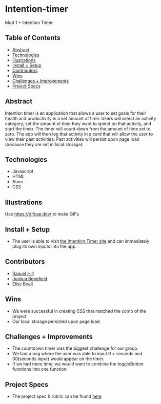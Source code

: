 # Intention-timer
Mod 1 + Intention Timer 

## Table of Contents
  - [Abstract](#abstract)
  - [Technologies](#technologies)
  - [Illustrations](#illustrations)
  - [Install + Setup](#set-up)
  - [Contributors](#contributors)
  - [Wins](#wins)
  - [Challenges + Improvements](#challenges-+-Improvements)
  - [Project Specs](#project-specs)

## Abstract
  Intention timer is an application that allows a user to set goals for their health and productivity in a set amount of time. Users will select an activity           category, set the amount of time they want to spend on that activity, and start the timer. The timer will count-down from the amount of time set to zero.  The app   will then log that activity in a card that will allow the user to view their past activities. Past activities will persist upon page load (because they are set in   local storage).  

## Technologies
  - Javascript
  - HTML
  - Atom
  - CSS 

## Illustrations

Use [<https://gifcap.dev/>](<https://gifcap.dev/>) to make GIFs

## Install + Setup
  - The user is able to visit [the Intention Timer site](https://github.com/Jabene/intention-timer) and can immediately plug its own inputs into the app.  

## Contributors
  - [Raquel Hill](https://github.com/Raquelhill)
  - [Joshua Benefield](<https://github.com/Jabene>)
  - [Elise Beall](<https://github.com/elisebeall>)

## Wins
  - We were successful in creating CSS that matched the comp of the project.  
  - Our local storage persisted upon page load.  

## Challenges + Improvements
  - The countdown timer was the biggest challenge for our group.  
  - We had a bug where the user was able to input 0 + seconds and 00(seconds input) would appear on the timer.  
  - If we had more time, we would want to combine the toggleButton functions into one function.  

## Project Specs
  - The project spec & rubric can be found [here](https://frontend.turing.edu/projects/module-1/intention-timer-group.html)
